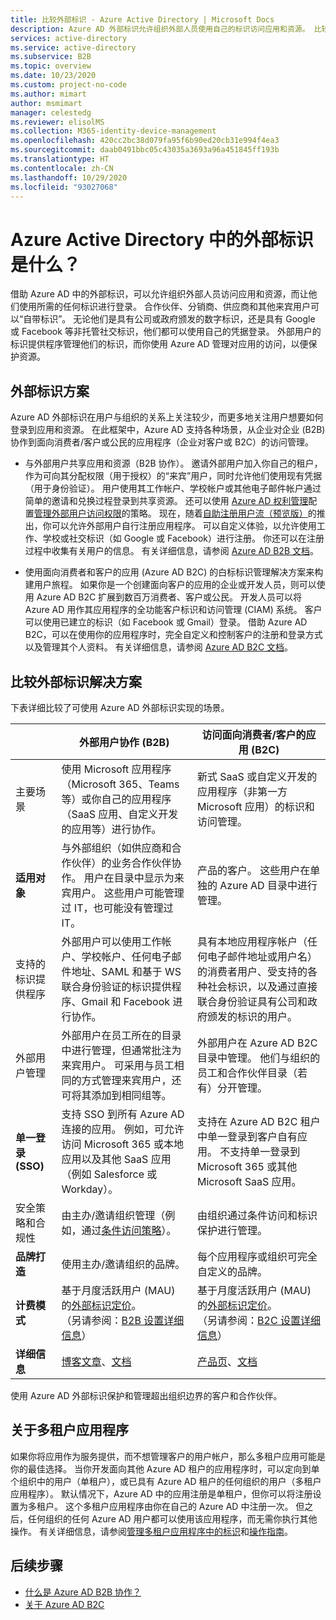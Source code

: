 ```yaml
---
title: 比较外部标识 - Azure Active Directory | Microsoft Docs
description: Azure AD 外部标识允许组织外部人员使用自己的标识访问应用和资源。 比较外部标识的解决方案，包括 Azure Active Directory B2B 协作和 Azure AD B2C。
services: active-directory
ms.service: active-directory
ms.subservice: B2B
ms.topic: overview
ms.date: 10/23/2020
ms.custom: project-no-code
ms.author: mimart
author: msmimart
manager: celestedg
ms.reviewer: elisolMS
ms.collection: M365-identity-device-management
ms.openlocfilehash: 420cc2bc38d079fa95f6b90ed20cb31e994f4ea3
ms.sourcegitcommit: daab0491bbc05c43035a3693a96a451845ff193b
ms.translationtype: HT
ms.contentlocale: zh-CN
ms.lasthandoff: 10/29/2020
ms.locfileid: "93027068"
---
```

# <a name="what-are-external-identities-in-azure-active-directory"></a>Azure Active Directory 中的外部标识是什么？

借助 Azure AD 中的外部标识，可以允许组织外部人员访问应用和资源，而让他们使用所需的任何标识进行登录。 合作伙伴、分销商、供应商和其他来宾用户可以“自带标识”。 无论他们是具有公司或政府颁发的数字标识，还是具有 Google 或 Facebook 等非托管社交标识，他们都可以使用自己的凭据登录。 外部用户的标识提供程序管理他们的标识，而你使用 Azure AD 管理对应用的访问，以便保护资源。

## <a name="external-identities-scenarios"></a>外部标识方案

Azure AD 外部标识在用户与组织的关系上关注较少，而更多地关注用户想要如何登录到应用和资源。 在此框架中，Azure AD 支持各种场景，从企业对企业 (B2B) 协作到面向消费者/客户或公民的应用程序（企业对客户或 B2C）的访问管理。

- 与外部用户共享应用和资源（B2B 协作）。 邀请外部用户加入你自己的租户，作为可向其分配权限（用于授权）的“来宾”用户，同时允许他们使用现有凭据（用于身份验证）。 用户使用其工作帐户、学校帐户或其他电子邮件帐户通过简单的邀请和兑换过程登录到共享资源。 还可以使用 [Azure AD 权利管理](../governance/entitlement-management-overview.md)配置[管理外部用户访问权限](../governance/entitlement-management-external-users.md#how-access-works-for-external-users)的策略。 现在，随着[自助注册用户流（预览版）](self-service-sign-up-overview.md)的推出，你可以允许外部用户自行注册应用程序。 可以自定义体验，以允许使用工作、学校或社交标识（如 Google 或 Facebook）进行注册。 你还可以在注册过程中收集有关用户的信息。 有关详细信息，请参阅 [Azure AD B2B 文档](index.yml)。

- 使用面向消费者和客户的应用 (Azure AD B2C) 的白标标识管理解决方案来构建用户旅程。 如果你是一个创建面向客户的应用的企业或开发人员，则可以使用 Azure AD B2C 扩展到数百万消费者、客户或公民。 开发人员可以将 Azure AD 用作其应用程序的全功能客户标识和访问管理 (CIAM) 系统。 客户可以使用已建立的标识（如 Facebook 或 Gmail）登录。 借助 Azure AD B2C，可以在使用你的应用程序时，完全自定义和控制客户的注册和登录方式以及管理其个人资料。 有关详细信息，请参阅 [Azure AD B2C 文档](../../active-directory-b2c/index.yml)。

## <a name="compare-external-identities-solutions"></a>比较外部标识解决方案

下表详细比较了可使用 Azure AD 外部标识实现的场景。

|   | 外部用户协作 (B2B) | 访问面向消费者/客户的应用 (B2C)  |
| ---- | --- | --- |
| 主要场景 | 使用 Microsoft 应用程序（Microsoft 365、Teams 等）或你自己的应用程序（SaaS 应用、自定义开发的应用等）进行协作。  | 新式 SaaS 或自定义开发的应用程序（非第一方 Microsoft 应用）的标识和访问管理。   |
| **适用对象**    | 与外部组织（如供应商和合作伙伴）的业务合作伙伴协作。 用户在目录中显示为来宾用户。 这些用户可能管理过 IT，也可能没有管理过 IT。  | 产品的客户。 这些用户在单独的 Azure AD 目录中进行管理。  |
| 支持的标识提供程序 | 外部用户可以使用工作帐户、学校帐户、任何电子邮件地址、SAML 和基于 WS 联合身份验证的标识提供程序、Gmail 和 Facebook 进行协作。  | 具有本地应用程序帐户（任何电子邮件地址或用户名）的消费者用户、受支持的各种社会标识，以及通过直接联合身份验证具有公司和政府颁发的标识的用户。       |
| 外部用户管理   | 外部用户在员工所在的目录中进行管理，但通常批注为来宾用户。 可采用与员工相同的方式管理来宾用户，还可将其添加到相同组等。    | 外部用户在 Azure AD B2C 目录中管理。 他们与组织的员工和合作伙伴目录（若有）分开管理。  |
| **单一登录 (SSO)**      | 支持 SSO 到所有 Azure AD 连接的应用。 例如，可允许访问 Microsoft 365 或本地应用以及其他 SaaS 应用（例如 Salesforce 或 Workday）。    | 支持在 Azure AD B2C 租户中单一登录到客户自有应用。 不支持单一登录到 Microsoft 365 或其他 Microsoft SaaS 应用。    |
| 安全策略和合规性        | 由主办/邀请组织管理（例如，通过[条件访问策略](conditional-access.md)）。 | 由组织通过条件访问和标识保护进行管理。        |
| **品牌打造**  | 使用主办/邀请组织的品牌。    | 每个应用程序或组织可完全自定义的品牌。   |
| **计费模式** | 基于月度活跃用户 (MAU) 的[外部标识定价](https://azure.microsoft.com/en-us/pricing/details/active-directory/external-identities/)。 <br>（另请参阅：[B2B 设置详细信息](external-identities-pricing.md)） | 基于月度活跃用户 (MAU) 的[外部标识定价](https://azure.microsoft.com/en-us/pricing/details/active-directory/external-identities/)。 <br>（另请参阅：[B2C 设置详细信息](../../active-directory-b2c/billing.md)） |
| **详细信息** | [博客文章](https://blogs.technet.microsoft.com/enterprisemobility/2017/02/01/azure-ad-b2b-new-updates-make-cross-business-collab-easy/)、[文档](what-is-b2b.md)                   | [产品页](https://azure.microsoft.com/services/active-directory-b2c/)、[文档](../../active-directory-b2c/index.yml)       |

使用 Azure AD 外部标识保护和管理超出组织边界的客户和合作伙伴。

## <a name="about-multitenant-applications"></a>关于多租户应用程序

如果你将应用作为服务提供，而不想管理客户的用户帐户，那么多租户应用可能是你的最佳选择。 当你开发面向其他 Azure AD 租户的应用程序时，可以定向到单个组织中的用户（单租户），或已具有 Azure AD 租户的任何组织的用户（多租户应用程序）。 默认情况下，Azure AD 中的应用注册是单租户，但你可以将注册设置为多租户。 这个多租户应用程序由你在自己的 Azure AD 中注册一次。 但之后，任何组织的任何 Azure AD 用户都可以使用该应用程序，而无需你执行其他操作。 有关详细信息，请参阅[管理多租户应用程序中的标识](https://docs.microsoft.com/azure/architecture/multitenant-identity/)和[操作指南](../develop/howto-convert-app-to-be-multi-tenant.md)。

## <a name="next-steps"></a>后续步骤

- [什么是 Azure AD B2B 协作？](what-is-b2b.md)
- [关于 Azure AD B2C](../../active-directory-b2c/overview.md)

